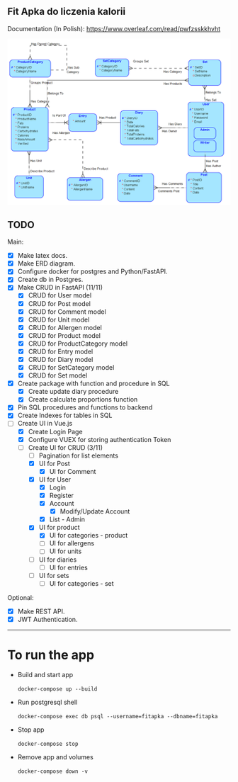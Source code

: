 ## Fit Apka do liczenia kalorii

Documentation (In Polish):
https://www.overleaf.com/read/pwfzsskkhvht

![alt text](fitapka_erd.png "ERD Diagram")

## TODO
Main:
- [x] Make latex docs.
- [x] Make ERD diagram.
- [x] Configure docker for postgres and Python/FastAPI.
- [x] Create db in Postgres.
- [x] Make CRUD in FastAPI (11/11)
    - [x] CRUD for User model
    - [x] CRUD for Post model
    - [x] CRUD for Comment model
    - [x] CRUD for Unit model
    - [x] CRUD for Allergen model
    - [x] CRUD for Product model
    - [x] CRUD for ProductCategory model
    - [x] CRUD for Entry model
    - [x] CRUD for Diary model
    - [x] CRUD for SetCategory model
    - [x] CRUD for Set model
- [x] Create package with function and procedure in SQL
  - [x] Create update diary procedure
  - [x] Create calculate proportions function
- [x] Pin SQL procedures and functions to backend
- [x] Create Indexes for tables in SQL
- [ ] Create UI in Vue.js
  - [x] Create Login Page
  - [x] Configure VUEX for storing authentication Token
  - [ ] Create UI for CRUD (3/11)
    - [ ] Pagination for list elements
    - [x] UI for Post
      - [x] UI for Comment
    - [x] UI for User
      - [x] Login
      - [x] Register
      - [x] Account
        - [x] Modify/Update Account
      - [x] List - Admin
    - [x] UI for product
      - [x] UI for categories - product
      - [ ] UI for allergens
      - [ ] UI for units
    - [ ] UI for diaries
      - [ ] UI for entries
    - [ ] UI for sets
      - [ ] UI for categories - set

Optional:
- [x] Make REST API.
- [x] JWT Authentication.

---
# To run the app
- Build and start app
    
  ```docker-compose up --build```
- Run postgresql shell
  
  ```docker-compose exec db psql --username=fitapka --dbname=fitapka```
- Stop app

  ```docker-compose stop```
- Remove app and volumes

  ```docker-compose down -v```